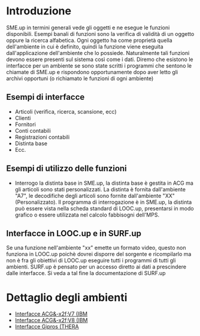 # Introduzione
SME.up in termini generali vede gli oggetti e ne esegue le funzioni disponibili. Esempi banali di funzioni sono la verifica di validità di un oggetto oppure la ricerca alfabetica. Ogni oggetto ha come proprietà quella dell'ambiente in cui è definito, quindi la funzione viene eseguita dall'applicazione dell'ambiente che lo possiede. Naturalmente tali funzioni devono essere presenti sul sistema così come i dati.
Diremo che esistono le interfacce per un ambiente se sono state scritti i programmi che sentono le chiamate di SME.up e rispondono opportunamente dopo aver letto gli archivi opportuni (o richiamato le funzioni di ogni ambiente)

## Esempi di interfacce
 * Articoli (verifica, ricerca, scansione, ecc)
 * Clienti
 * Fornitori
 * Conti contabili
 * Registrazioni contabili
 * Distinta base
 * Ecc.

## Esempi di utilizzo delle funzioni
- Interrogo la distinta base in SME.up, la distinta base è gestita in ACG ma gli articoli sono stati personalizzati. La distinta è fornita dall'ambiente "A7", le decodifiche degli articoli sono fornite dall'ambiente "XX" (Personalizzato). Il programma di interrogazione è in SME.up, la distinta può essere vista nella scheda standard di LOOC.up, presentarsi in modo grafico o essere utilizzata nel calcolo fabbisogni dell'MPS.

## Interfacce in LOOC.up e in SURF.up
Se una funzione nell'ambiente "xx" emette un formato video, questo non funziona in LOOC.up poichè dovrei disporre del sorgente e ricompilarlo ma non è fra gli obiettivi di LOOC.up eseguire tutti i programmi di tutti gli ambienti. SURF.up è pensato per un accesso diretto ai dati a prescindere dalle interfacce. Si veda a tal fine la documentazione di SURF.up

# Dettaglio degli ambienti
- [Interfacce ACG&-x2f;V7 (IBM](Sorgenti/DOC/TA/B£AMO/B£INTE_IA7)
- [Interfacce ACG&-x2f;V8 (IBM](Sorgenti/DOC/TA/B£AMO/B£INTE_IA8)
- [Interfacce Gipros (THERA](Sorgenti/DOC/TA/B£AMO/B£INTE_IG6)
